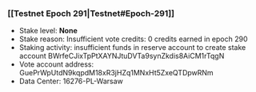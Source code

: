### [[Testnet Epoch 291|Testnet#Epoch-291]]
* Stake level: **None**
* Stake reason: Insufficient vote credits: 0 credits earned in epoch 290
* Staking activity: insufficient funds in reserve account to create stake account BWrfeCJixTpPtXAYNJtuDVTa9synZkdis8AiCM1rTqgN
* Vote account address: GuePrWpUtdN9kqpdM18xR3jHZq1MNxHt5ZxeQTDpwRNm
* Data Center: 16276-PL-Warsaw